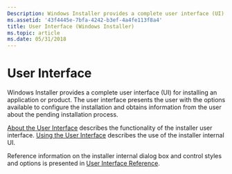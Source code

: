 ```yaml
---
Description: Windows Installer provides a complete user interface (UI) for installing an application or product.
ms.assetid: '43f4445e-7bfa-4242-b3ef-4a4fe113f8a4'
title: User Interface (Windows Installer)
ms.topic: article
ms.date: 05/31/2018
---
```


# User Interface

Windows Installer provides a complete user interface (UI) for installing an application or product. The user interface presents the user with the options available to configure the installation and obtains information from the user about the pending installation process.

[About the User Interface](about-the-user-interface.md) describes the functionality of the installer user interface. [Using the User Interface](using-the-user-interface.md) describes the use of the installer internal UI.

Reference information on the installer internal dialog box and control styles and options is presented in [User Interface Reference](user-interface-reference.md).

 

 




